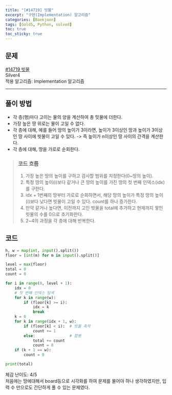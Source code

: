 ```yaml
---
title: "[#14719] 빗물"
excerpt: "구현(Implementation) 알고리즘"
categories: [Baekjoon]
tags: [Gold5, Python, solved]
toc: true
toc_sticky: true
---
```


## 문제
[#14719 빗물](https://www.acmicpc.net/problem/14719) <br>
Silver4 <br>
적용 알고리즘: Implementation 알고리즘

***

## 풀이 방법
* 각 층(행)마다 고이는 물의 양을 계산하여 총 밋물에 더한다.
* 가장 높은 땅 위로는 물이 고일 수 없다.
* 각 층에 대해, 예를 들어 땅의 높이가 3이라면, 높이가 3이상인 땅과 높이가 3이상인 땅 사이에 빗물이 고일 수 있다. -> 즉 높이가 n이상인 땅 사이의 간격을 계산한다.
* 각 층에 대해, 땅을 가로로 순회한다.


> ### 코드 흐름
> 1. 가장 높은 땅의 높이를 구하고 검사할 범위를 지정한다(0~땅의 높이).
> 2. 특정 땅의 높이(i)보다 같거나 큰 땅의 높이를 가진 땅의 첫 번째 인덱스(idx)를 구한다.
> 3. idx + 1번째의 땅부터 가로로 순회하면서, 해당 땅의 높이가 특정 땅의 높이(i)보다 낮다면 빗물이 고일 수 있다. count를 하나 증가한다.
> 4. 만약 같거나 높다면, 이전까지 고인 빗물을 total에 추가하고 현재까지 쌓인 빗물의 수를 0으로 초기화한다.
> 5. 2~4의 과정을 각 층에 대해 반복한다.


## 코드
~~~python
h, w = map(int, input().split())
floor = [int(m) for m in input().split()]

level = max(floor)
total = 0
count = 0

for i in range(0, level + 1):
    idx = 0
    # 첫 번째 인덱스 탐색
    for k in range(w):
        if (floor[k] >= i):
            idx = k
            break
    k = 0
    for k in range(idx + 1, w):
        if (floor[k] < i):  # 빗물 축적
            count += 1
        else:               # 합병
            total += count
            count = 0
    if (k + 1 == w):
        count = 0

print(total)
~~~

체감 난이도: 4/5 <br>
처음에는 땅에대해서 board등으로 시각화를 하여 문제를 물어야 하나 생각하였지만, 입력 수 만으로도 간단하게 풀 수 있는 문제였다.